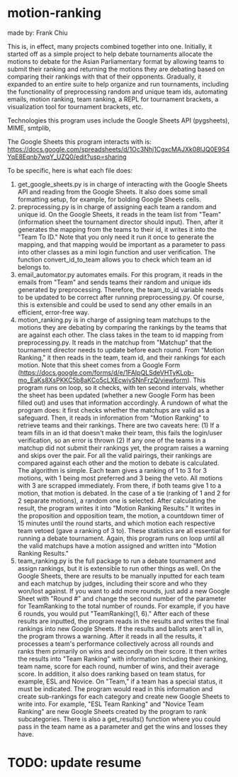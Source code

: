 # motion-ranking
made by: Frank Chiu

This is, in effect, many projects combined together into one. Initially, it started off as a simple project to help debate tournaments allocate the motions to debate for the Asian Parliamentary format by allowing teams to submit their ranking and returning the motions they are debating based on comparing their rankings with that of their opponents. Gradually, it expanded to an entire suite to help organize and run tournaments, including the functionality of preprocessing random and unique team ids, automating emails, motion ranking, team ranking, a REPL for tournament brackets, a visualization tool for tournament brackets, etc.

Technologies this program uses include the Google Sheets API (pygsheets), MIME, smtplib,

The Google Sheets this program interacts with is: https://docs.google.com/spreadsheets/d/1Oc3Nhj1CgxcMAJXk08IJQ0E9S4YqE8Eqnb7wqY_UZQ0/edit?usp=sharing

To be specific, here is what each file does:
1. get_google_sheets.py is in charge of interacting with the Google Sheets API and reading from the Google Sheets. It also does some small formatting setup, for example, for bolding Google Sheets cells.
2. preprocessing.py is in charge of assigning each team a random and unique id. On the Google Sheets, it reads in the team list from "Team" (information sheet the tournament director should input). Then, after it generates the mapping from the teams to their id, it writes it into the "Team To ID." Note that you only need it run it once to generate the mapping, and that mapping would be important as a parameter to pass into other classes as a mini login function and user verification. The function convert_id_to_team allows you to check which team an id belongs to.
3. email_automator.py automates emails. For this program, it reads in the emails from "Team" and sends teams their random and unique ids generated by preprocessing. Therefore, the team_to_id variable needs to be updated to be correct after running preprocessing.py. Of course, this is extensible and could be used to send any other emails in an efficient, error-free way.
4. motion_ranking.py is in charge of assigning team matchups to the motions they are debating by comparing the rankings by the teams that are against each other. The class takes in the team to id mapping from preprocessing.py. It reads in the matchup from "Matchup" that the tournament director needs to update before each round. From "Motion Ranking," it then reads in the team, team id, and their rankings for each motion. Note that this sheet comes from a Google Form (https://docs.google.com/forms/d/e/1FAIpQLSdeVHTyKLob-mo_EaKs8XsPKKC5b8aKCo5cLXEcwiySNnFrzQ/viewform). This program runs on loop, so it checks, with ten second intervals, whether the sheet has been updated (whether a new Google Form has been filled out) and uses that information accordingly. A rundown of what the program does: it first checks whether the matchups are valid as a safeguard. Then, it reads in information from "Motion Ranking" to retrieve teams and their rankings. There are two caveats here: (1) If a team fills in an id that doesn't make their team, this fails the login/user verification, so an error is thrown (2) If any one of the teams in a matchup did not submit their rankings yet, the program raises a warning and skips over the pair. For all the valid pairings, their rankings are compared against each other and the motion to debate is calculated. The algorithm is simple. Each team gives a ranking of 1 to 3 for 3 motions, with 1 being most preferred and 3 being the veto. All motions with 3 are scrapped immediately. From there, if both teams give 1 to a motion, that motion is debated. In the case of a tie (ranking of 1 and 2 for 2 separate motions), a random one is selected. After calculating the result, the program writes it into "Motion Ranking Results." It writes in the proposition and opposition team, the motion, a countdown timer of 15 minutes until the round starts, and which motion each respective team vetoed (gave a ranking of 3 to). These statistics are all essential for running a debate tournament. Again, this program runs on loop until all the valid matchups have a motion assigned and written into "Motion Ranking Results."
5. team_ranking.py is the full package to run a debate tournament and assign rankings, but it is extensible to run other things as well. On the Google Sheets, there are results to be manually inputted for each team and each matchup by judges, including their score and who they won/lost against. If you want to add more rounds, just add a new Google Sheet with "Round #" and change the second number of the parameter for TeamRanking to the total number of rounds. For example, if you have 6 rounds, you would put "TeamRanking(1, 6)." After each of these results are inputted, the program reads in the results and writes the final rankings into new Google Sheets. If the results and ballots aren't all in, the program throws a warning. After it reads in all the results, it processes a team's performance collectively across all rounds and ranks them primarily on wins and secondly on their score. It then writes the results into "Team Ranking" with information including their ranking, team name, score for each round, number of wins, and their average score. In addition, it also does ranking based on team status, for example, ESL and Novice. On "Team," if a team has a special status, it must be indicated. The program would read in this information and create sub-rankings for each category and create new Google Sheets to write into. For example, "ESL Team Ranking" and "Novice Team Ranking" are new Google Sheets created by the program to rank subcategories. There is also a get_results() function where you could pass in the team name as a parameter and get the wins and losses they have.

# TODO: update resume